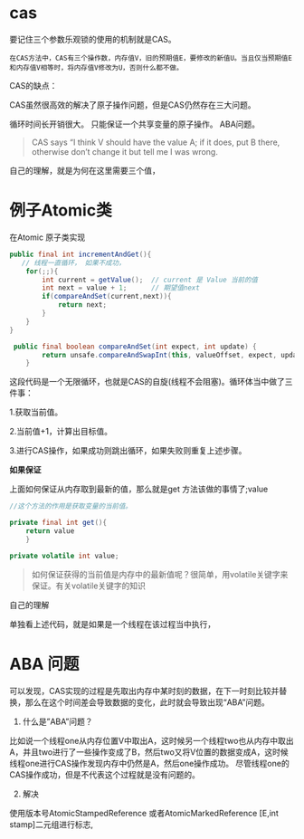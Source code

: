 #  cas
 
 要记住三个参数乐观锁的使用的机制就是CAS。 
        
    在CAS方法中，CAS有三个操作数，内存值V，旧的预期值E，要修改的新值U。当且仅当预期值E和内存值V相等时，将内存值V修改为U，否则什么都不做。

CAS的缺点：

CAS虽然很高效的解决了原子操作问题，但是CAS仍然存在三大问题。

循环时间长开销很大。
只能保证一个共享变量的原子操作。
ABA问题。

>CAS says “I think V should have the value A; if it does, put B there, otherwise don’t change it but tell me I was wrong.

自己的理解，就是为何在这里需要三个值， 


# 例子Atomic类
在Atomic 原子类实现

```java
public final int incrementAndGet(){
   // 线程一直循环， 如果不成功，
    for(;;){
        int current = getValue();  // current 是 Value 当前的值
        int next = value + 1;      // 期望值next
        if(compareAndSet(current,next)){   
            return next;
        }
    }
}

 public final boolean compareAndSet(int expect, int update) {
        return unsafe.compareAndSwapInt(this, valueOffset, expect, update);
    }

```



这段代码是一个无限循环，也就是CAS的自旋(线程不会阻塞)。循环体当中做了三件事：

1.获取当前值。

2.当前值+1，计算出目标值。

3.进行CAS操作，如果成功则跳出循环，如果失败则重复上述步骤。


**如果保证**

上面如何保证从内存取到最新的值，那么就是get 方法该做的事情了;value 

```java
//这个方法的作用是获取变量的当前值。

private final int get(){
    return value
    }

private volatile int value;
```
>如何保证获得的当前值是内存中的最新值呢？很简单，用volatile关键字来保证。有关volatile关键字的知识

自己的理解

单独看上述代码，就是如果是一个线程在该过程当中执行，

# ABA 问题
 可以发现，CAS实现的过程是先取出内存中某时刻的数据，在下一时刻比较并替换，那么在这个时间差会导致数据的变化，此时就会导致出现“ABA”问题。 
 
1. 什么是”ABA”问题？ 
 
 比如说一个线程one从内存位置V中取出A，这时候另一个线程two也从内存中取出A，并且two进行了一些操作变成了B，然后two又将V位置的数据变成A，这时候线程one进行CAS操作发现内存中仍然是A，然后one操作成功。 
 尽管线程one的CAS操作成功，但是不代表这个过程就是没有问题的。
 
 2. 解决
 
使用版本号AtomicStampedReference 或者AtomicMarkedReference [E,int stamp]二元组进行标志,
 
